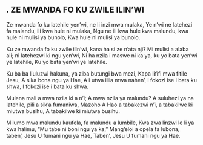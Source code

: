 ## . ZE MWANDA FO KU ZWILE ILIN’WI

Ze mwanda fo ku latehile yen’wi, ne li inzi mwa mulaka,
Ye n’wi ne latehezi fa malandu, ili kwa hule ni mulaka,
Ngu ne ili kwa hule kwa malundu, kwa hule ni mulisi ya bunolo,
Kwa hule ni mulisi ya bunolo.


Ku ze mwanda fo ku zwile ilin’wi, kana ha si ze n’ata nji?
Mi mulisi a alaba ali; ni latehezwi ki ngu yen’wi,
Ni ha nzila i maswe ni ka ya, ku yo bata yen’wi ye latehile,
Ku yo bata yen’wi ye latehile.


Ku ba ba liuluzwi hakuna, ya ziba butungi bwa mezi,
Kapa lififi mwa fitile Jesu, A sika bona ngu ya Hae,
A i utwa ilila mwa nahen’, i fokozi ise i bata ku shwa,
I fokozi ise i bata ku shwa.


Mulena mali a mwa nzila ki a n’i; A mwa nzila ya malundu?
A suluhezi ya na latehile, pili a sik’a fumaniwa,
Mazoho A Hao a tabakezwi n’i, a tabakilwe ki miutwa busihu,
A tabakilwe ki miutwa busihu.


Milumo mwa malundu kaufela, fa malundu a lumbile,
Kwa zwa linzwi le li ya kwa halimu, “Mu tabe ni boni ngu ya ka,”
Mang’eloi a opela fa lubona, taben’, Jesu U fumani ngu ya Hae,
Taben’, Jesu U fumani ngu ya Hae.


